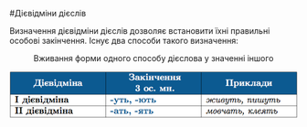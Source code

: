 #Дiєвiдмiни дiєслiв

Визначення дiєвiдмiни дiєслiв дозволяє встановити їхнi правильнi особовi закiнчення. Iснує два способи такого визначення:

<p style="text-align:center;"><span class="p1">Вживання форми одного способу дiєслова у значеннi iншого</span></p>
<div class="center">
<img src="../pics/10/9.png" width="600px" class="center"/>
</div>
<br>